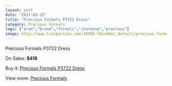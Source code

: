 ```yaml
---
layout: post
date: '2017-03-25'
title: "Precious Formals P3722 Dress"
category: Precious Formals
tags: ["prom","brand","formals","charming","precious"]
image: http://www.lustparties.com/10968-thickbox_default/precious-formals-p3722-dress.jpg
---
```

Precious Formals P3722 Dress

On Sales: **$418**
<a href="https://www.lustparties.com/en/precious-formals/3853-precious-formals-p3722-dress.html"><amp-img layout="responsive" width="600" height="600" src="//www.lustparties.com/10968-thickbox_default/precious-formals-p3722-dress.jpg" alt="Precious Formals P3722 Dress 0" /></a>

Buy it: [Precious Formals P3722 Dress](https://www.lustparties.com/en/precious-formals/3853-precious-formals-p3722-dress.html "Precious Formals P3722 Dress")

View more: [Precious Formals](https://www.lustparties.com/en/18-precious-formals "Precious Formals")